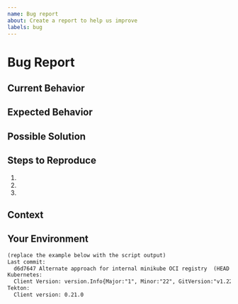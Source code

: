 ```yaml
---
name: Bug report
about: Create a report to help us improve
labels: bug
---
```

# Bug Report

<!-- Provide a general summary of the issue in the title above. -->

## Current Behavior

<!--
Tell us what is currently happening. If applicable, add screenshots to help
explain your problem.
-->

## Expected Behavior

<!--
Tell us how it should work, how it differs from the current implementation.
-->

## Possible Solution

<!--
Suggest a fix/reason for the bug, or ideas how to implement it.
Delete if not applicable/relevant.
-->

## Steps to Reproduce

<!--
Provide a link to a live example, or an unambiguous set of steps to
reproduce this bug. Include code to reproduce, if relevant.
-->

1.
2.
3.

## Context

<!--
How has this issue affected you? What are you trying to accomplish?
Providing context helps us come up with a solution that is most useful
in the real world.
-->

## Your Environment

<!--
Instructions:
  * Run the following script in a terminal
  * Paste the output in the code section at the bottom of this report
    (the output is automatically copied to your clipboard buffer)
  * Adjust the values if needed
  * If you cannot run the script for any reason, simply replace the
    values in the example

COMMIT=$(git log -1 --pretty=format:"%h %s %d")
KUBECTL=$(kubectl version)
TEKTON=$(tkn version)
OUTPUT="$(cat <<EOF
Last commit:
  ${COMMIT}
Kubernetes:
  ${KUBECTL}
Tekton:
  ${TEKTON}
EOF
)"
echo "$OUTPUT" | tee >(pbcopy)

-->

```txt
(replace the example below with the script output)
Last commit:
  d6d7647 Alternate approach for internal minikube OCI registry  (HEAD -> github-templates, upstream/main, upstream/HEAD, main)
Kubernetes:
  Client Version: version.Info{Major:"1", Minor:"22", GitVersion:"v1.22.4", GitCommit:"b695d79d4f967c403a96986f1750a35eb75e75f1", GitTreeState:"clean", BuildDate:"2021-11-17T15:41:42Z", GoVersion:"go1.16.10", Compiler:"gc", Platform:"darwin/arm64"}
Tekton:
  Client version: 0.21.0
```
